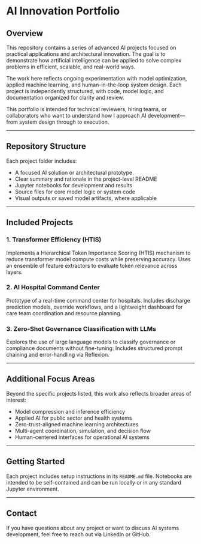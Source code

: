# AI Innovation Portfolio

## Overview

This repository contains a series of advanced AI projects focused on practical applications and architectural innovation. The goal is to demonstrate how artificial intelligence can be applied to solve complex problems in efficient, scalable, and real-world ways.

The work here reflects ongoing experimentation with model optimization, applied machine learning, and human-in-the-loop system design. Each project is independently structured, with code, model logic, and documentation organized for clarity and review.

This portfolio is intended for technical reviewers, hiring teams, or collaborators who want to understand how I approach AI development—from system design through to execution.

---

## Repository Structure

Each project folder includes:

- A focused AI solution or architectural prototype
- Clear summary and rationale in the project-level README
- Jupyter notebooks for development and results
- Source files for core model logic or system code
- Visual outputs or saved model artifacts, where applicable

---

## Included Projects

### 1. Transformer Efficiency (HTIS)
Implements a Hierarchical Token Importance Scoring (HTIS) mechanism to reduce transformer model compute costs while preserving accuracy. Uses an ensemble of feature extractors to evaluate token relevance across layers.

### 2. AI Hospital Command Center
Prototype of a real-time command center for hospitals. Includes discharge prediction models, override workflows, and a lightweight dashboard for care team coordination and resource planning.

### 3. Zero-Shot Governance Classification with LLMs
Explores the use of large language models to classify governance or compliance documents without fine-tuning. Includes structured prompt chaining and error-handling via Reflexion.

---

## Additional Focus Areas

Beyond the specific projects listed, this work also reflects broader areas of interest:

- Model compression and inference efficiency
- Applied AI for public sector and health systems
- Zero-trust-aligned machine learning architectures
- Multi-agent coordination, simulation, and decision flow
- Human-centered interfaces for operational AI systems

---

## Getting Started

Each project includes setup instructions in its `README.md` file. Notebooks are intended to be self-contained and can be run locally or in any standard Jupyter environment.

---

## Contact

If you have questions about any project or want to discuss AI systems development, feel free to reach out via LinkedIn or GitHub.
